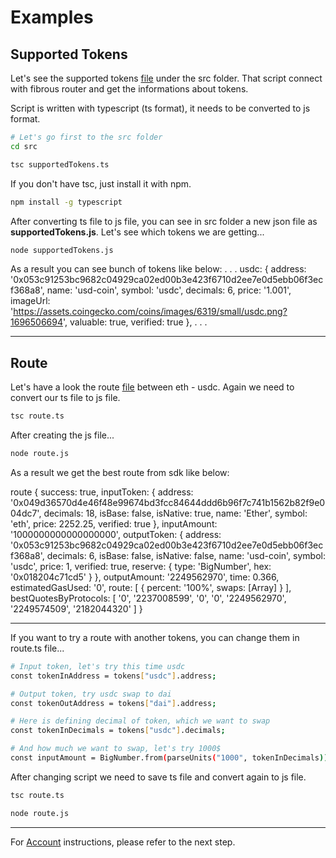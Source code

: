# Examples

## Supported Tokens

Let's see the supported tokens [file](./src/supportedTokens.ts) under the src folder.
That script connect with fibrous router and get the informations about tokens.

Script is written with typescript (ts format), it needs to be converted to js format.
```bash
# Let's go first to the src folder
cd src
```
```bash
tsc supportedTokens.ts
```

If you don't have tsc, just install it with npm.
```bash
npm install -g typescript
```

After converting ts file to js file, you can see in src folder a new json file as **supportedTokens.js**.
Let's see which tokens we are getting...
```bash
node supportedTokens.js
```

As a result you can see bunch of tokens like below:
.
.
.
usdc: {
  address: '0x053c91253bc9682c04929ca02ed00b3e423f6710d2ee7e0d5ebb06f3ecf368a8',
  name: 'usd-coin',
  symbol: 'usdc',
  decimals: 6,
  price: '1.001',
  imageUrl: 'https://assets.coingecko.com/coins/images/6319/small/usdc.png?1696506694',
  valuable: true,
  verified: true
},
.
.
.

---

## Route

Let's have a look the route [file](./src/route.ts) between eth - usdc.
Again we need to convert our ts file to js file.
```bash
tsc route.ts
```

After creating the js file...
```bash
node route.js
```

As a result we get the best route from sdk like below:

route {
  success: true,
  inputToken: {
    address: '0x049d36570d4e46f48e99674bd3fcc84644ddd6b96f7c741b1562b82f9e004dc7',
    decimals: 18,
    isBase: false,
    isNative: true,
    name: 'Ether',
    symbol: 'eth',
    price: 2252.25,
    verified: true
  },
  inputAmount: '1000000000000000000',
  outputToken: {
    address: '0x053c91253bc9682c04929ca02ed00b3e423f6710d2ee7e0d5ebb06f3ecf368a8',
    decimals: 6,
    isBase: false,
    isNative: false,
    name: 'usd-coin',
    symbol: 'usdc',
    price: 1,
    verified: true,
    reserve: { type: 'BigNumber', hex: '0x018204c71cd5' }
  },
  outputAmount: '2249562970',
  time: 0.366,
  estimatedGasUsed: '0',
  route: [ { percent: '100%', swaps: [Array] } ],
  bestQuotesByProtocols: [
    '0',
    '2237008599',
    '0',
    '0',
    '2249562970',
    '2249574509',
    '2182044320'
  ]
}

---

If you want to try a route with another tokens, you can change them in route.ts file...
```bash
# Input token, let's try this time usdc
const tokenInAddress = tokens["usdc"].address;

# Output token, try usdc swap to dai
const tokenOutAddress = tokens["dai"].address;

# Here is defining decimal of token, which we want to swap
const tokenInDecimals = tokens["usdc"].decimals;

# And how much we want to swap, let's try 1000$
const inputAmount = BigNumber.from(parseUnits("1000", tokenInDecimals));
```

After changing script we need to save ts file and convert again to js file.
```bash
tsc route.ts
```

```bash
node route.js
```

---

For [Account](./chapters/Account.md) instructions, please refer to the next step.